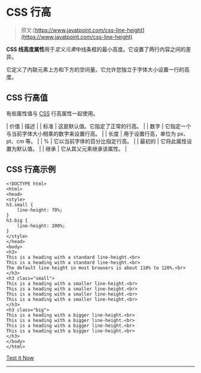 # CSS 行高

> 原文:[https://www.javatpoint.com/css-line-height](https://www.javatpoint.com/css-line-height)

**CSS 线高度属性**用于*定义元素*中线条框的最小高度。它设置了两行内容之间的差异。

它定义了内联元素上方和下方的空间量。它允许您独立于字体大小设置一行的高度。

## CSS 行高值

有些属性值与 [CSS](https://www.javatpoint.com/css-tutorial) 行高属性一起使用。

| 价值 | 描述 |
| 标准 | 这是默认值。它指定了正常的行高。 |
| 数字 | 它指定一个与当前字体大小相乘的数字来设置行高。 |
| 长度 | 用于设置行高，单位为 px、pt、cm 等。 |
| % | 它以当前字体的百分比指定行高。 |
| 最初的 | 它将此属性设置为默认值。 |
| 继承 | 它从其父元素继承该属性。 |

## CSS 行高示例

```
<!DOCTYPE html>
<html>
<head>
<style>
h3.small {
    line-height: 70%;
}
h3.big {
    line-height: 200%;
}
</style>
</head>
<body>
<h3>
This is a heading with a standard line-height.<br>
This is a heading with a standard line-height.<br>
The default line height in most browsers is about 110% to 120%.<br>
</h3>
<h3 class="small">
This is a heading with a smaller line-height.<br>
This is a heading with a smaller line-height.<br>
This is a heading with a smaller line-height.<br>
This is a heading with a smaller line-height.<br>
</h3>
<h3 class="big">
This is a heading with a bigger line-height.<br>
This is a heading with a bigger line-height.<br>
This is a heading with a bigger line-height.<br>
This is a heading with a bigger line-height.<br>
</h3>
</body>
</html>

```

[Test it Now](https://www.javatpoint.com/oprweb/test.jsp?filename=csslineheight1)

* * *